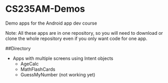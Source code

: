 # CS235AM-Demos
Demo apps for the Android app dev course

Note: All these apps are in one repository, so you will
need to download or clone the whole repository even if you
only want code for one app.

##Directory

* Apps with multiple screens using Intent objects
  * AgeCalc
  * MathFlashCards
  * GuessMyNumber (not working yet)
